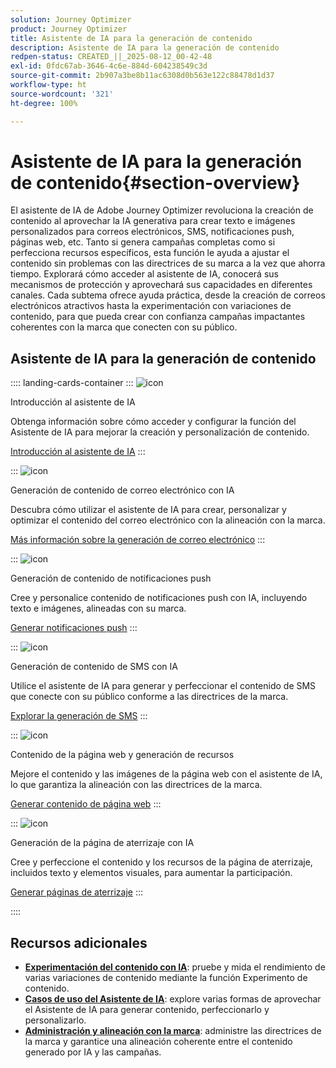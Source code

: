 ```yaml
---
solution: Journey Optimizer
product: Journey Optimizer
title: Asistente de IA para la generación de contenido
description: Asistente de IA para la generación de contenido
redpen-status: CREATED_||_2025-08-12_00-42-48
exl-id: 0fdc67ab-3646-4c6e-884d-604238549c3d
source-git-commit: 2b907a3be8b11ac6308d0b563e122c88478d1d37
workflow-type: ht
source-wordcount: '321'
ht-degree: 100%

---
```


# Asistente de IA para la generación de contenido{#section-overview}

El asistente de IA de Adobe Journey Optimizer revoluciona la creación de contenido al aprovechar la IA generativa para crear texto e imágenes personalizados para correos electrónicos, SMS, notificaciones push, páginas web, etc. Tanto si genera campañas completas como si perfecciona recursos específicos, esta función le ayuda a ajustar el contenido sin problemas con las directrices de su marca a la vez que ahorra tiempo. Explorará cómo acceder al asistente de IA, conocerá sus mecanismos de protección y aprovechará sus capacidades en diferentes canales. Cada subtema ofrece ayuda práctica, desde la creación de correos electrónicos atractivos hasta la experimentación con variaciones de contenido, para que pueda crear con confianza campañas impactantes coherentes con la marca que conecten con su público.

## Asistente de IA para la generación de contenido

:::: landing-cards-container
:::
![icon](https://cdn.experienceleague.adobe.com/icons/circle-play.svg)

Introducción al asistente de IA

Obtenga información sobre cómo acceder y configurar la función del Asistente de IA para mejorar la creación y personalización de contenido.

[Introducción al asistente de IA](../using/content-management/gs-generative.md)
:::

:::
![icon](https://cdn.experienceleague.adobe.com/icons/envelope.svg)

Generación de contenido de correo electrónico con IA

Descubra cómo utilizar el asistente de IA para crear, personalizar y optimizar el contenido del correo electrónico con la alineación con la marca.

[Más información sobre la generación de correo electrónico](../using/content-management/generative-email.md)
:::

:::
![icon](https://cdn.experienceleague.adobe.com/icons/bell.svg)

Generación de contenido de notificaciones push

Cree y personalice contenido de notificaciones push con IA, incluyendo texto e imágenes, alineadas con su marca.

[Generar notificaciones push](../using/content-management/generative-push.md)
:::

:::
![icon](https://cdn.experienceleague.adobe.com/icons/message.svg)

Generación de contenido de SMS con IA

Utilice el asistente de IA para generar y perfeccionar el contenido de SMS que conecte con su público conforme a las directrices de la marca.

[Explorar la generación de SMS](../using/content-management/generative-sms.md)
:::

:::
![icon](https://cdn.experienceleague.adobe.com/icons/globe.svg)

Contenido de la página web y generación de recursos

Mejore el contenido y las imágenes de la página web con el asistente de IA, lo que garantiza la alineación con las directrices de la marca.

[Generar contenido de página web](../using/content-management/generative-web.md)
:::

:::
![icon](https://cdn.experienceleague.adobe.com/icons/window-maximize.svg)

Generación de la página de aterrizaje con IA

Cree y perfeccione el contenido y los recursos de la página de aterrizaje, incluidos texto y elementos visuales, para aumentar la participación.

[Generar páginas de aterrizaje](../using/content-management/generative-lp.md)
:::

::::


## Recursos adicionales

- **[Experimentación del contenido con IA](../using/content-management/generative-experimentation.md)**: pruebe y mida el rendimiento de varias variaciones de contenido mediante la función Experimento de contenido.
- **[Casos de uso del Asistente de IA](../using/content-management/generative-uc.md)**: explore varias formas de aprovechar el Asistente de IA para generar contenido, perfeccionarlo y personalizarlo.
- **[Administración y alineación con la marca](brands-landing-page.md)**: administre las directrices de la marca y garantice una alineación coherente entre el contenido generado por IA y las campañas.

